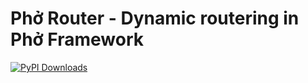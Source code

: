 # Phở Router - Dynamic routering in Phở Framework

[![PyPI Downloads](https://img.shields.io/pypi/dm/phowr-router.svg?label=PyPI%20downloads)](
https://pypi.org/project/phowr-router/)

